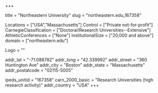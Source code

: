 
+++

title = "Northeastern University"
slug = "northeastern.edu_167358"

Locations = ["USA","Massachusetts"]
Control = ["Private not-for-profit"]
CarnegieClassification = ["Doctoral/Research Universities--Extensive"]
AthleticConferences = ["None"]
InstitutionalSize = ["20,000 and above"]
domain = ["northeastern.edu"]

Logo = ""

addr_lat = "-71.088782"
addr_long = "42.339992"
addr_street = "360 Huntington Ave"
addr_city = "Boston"
addr_state = "Massachusetts"
addr_postalcode = "02115-5005"

ipeds_unitid = "167358"
carn_2000_basic = "Research Universities (high research activity)"
addr_country = "USA"
+++
    
